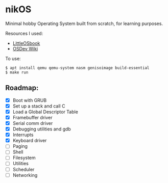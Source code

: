 # nikOS

Minimal hobby Operating System built from scratch, for learning purposes.

Resources I used:
- [LittleOSbook](https://littleosbook.github.io/)
- [OSDev Wiki](https://wiki.osdev.org/Expanded_Main_Page)

To use:
```
$ apt install qemu qemu-system nasm genisoimage build-essential
$ make run
```

## Roadmap:

- [x] Boot with GRUB
- [x] Set up a stack and call C
- [x] Load a Global Descriptor Table
- [x] Framebuffer driver
- [x] Serial comm driver
- [x] Debugging utilities and gdb
- [x] Interrupts
- [x] Keyboard driver
- [ ] Paging
- [ ] Shell
- [ ] Filesystem
- [ ] Utilities
- [ ] Scheduler
- [ ] Networking